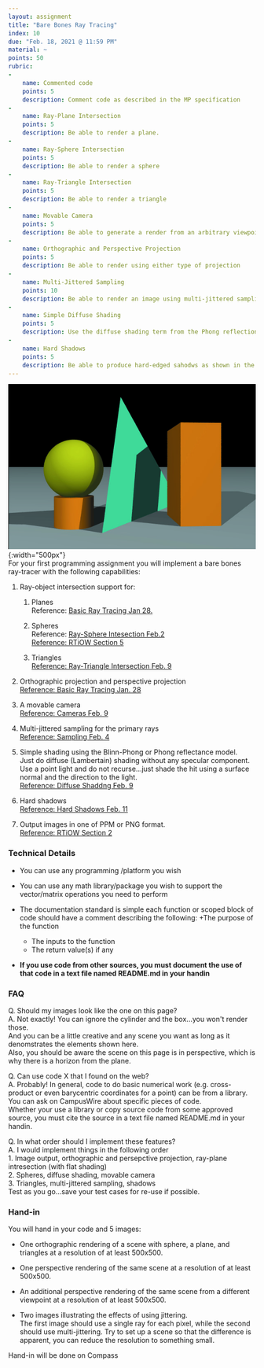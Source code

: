 ```yaml
---
layout: assignment
title: "Bare Bones Ray Tracing"
index: 10
due: "Feb. 18, 2021 @ 11:59 PM"
material: ~
points: 50
rubric:
-
    name: Commented code
    points: 5
    description: Comment code as described in the MP specification
- 
    name: Ray-Plane Intersection
    points: 5
    description: Be able to render a plane.
- 
    name: Ray-Sphere Intersection
    points: 5
    description: Be able to render a sphere
-
    name: Ray-Triangle Intersection
    points: 5
    description: Be able to render a triangle
- 
    name: Movable Camera
    points: 5
    description: Be able to generate a render from an arbitrary viewpoint and direction	
-
    name: Orthographic and Perspective Projection
    points: 5
    description: Be able to render using either type of projection
-
    name: Multi-Jittered Sampling
    points: 10
    description: Be able to render an image using multi-jittered sampling for anti-aliasing
-
    name: Simple Diffuse Shading
    points: 5
    description: Use the diffuse shading term from the Phong reflection model 
-
    name: Hard Shadows
    points: 5
    description: Be able to produce hard-edged sahodws as shown in the image on this page.
---
```





![Tracing](/img/MP1.jpg){:width="500px"}   
For your first programming assignment you will implement a bare bones ray-tracer with the following capabilities:

1. Ray-object intersection support for:
   1. Planes <br/> Reference: [Basic Ray Tracing Jan 28.](https://illinois-cs419.github.io/schedule)

   2. Spheres <br/> Reference: [Ray-Sphere Intesection Feb.2](https://illinois-cs419.github.io/schedule) <br/>  [Reference: RTiOW Section 5](https://raytracing.github.io/books/RayTracingInOneWeekend.html#addingasphere)
   
   3. Triangles <br/> [Reference: Ray-Triangle Intersection Feb. 9](https://illinois-cs419.github.io/schedule)
 
2. Orthographic projection and perspective projection <br/> [Reference: Basic Ray Tracing Jan. 28](https://illinois-cs419.github.io/schedule)
 
3. A movable camera <br/> [Reference: Cameras Feb. 9](https://illinois-cs419.github.io/schedule)
 
4. Multi-jittered sampling for the primary rays <br/> [Reference: Sampling Feb. 4](https://illinois-cs419.github.io/schedule) 
 
5. Simple shading using the Blinn-Phong or Phong reflectance model. <br/>
Just do diffuse (Lambertain) shading without any specular component. <br/>
Use a point light and do not recurse...just shade the hit using a surface normal and the direction to the light. <br/>
[Reference: Diffuse Shaddng Feb. 9](https://illinois-cs419.github.io/schedule)

6. Hard shadows <br/> [Reference: Hard Shadows Feb. 11](https://illinois-cs419.github.io/schedule)   

6. Output images in one of PPM or PNG format. <br/> [Reference: RTiOW Section 2](https://raytracing.github.io/books/RayTracingInOneWeekend.html#outputanimage)

### Technical Details

+ You can use any programming /platform you wish

+ You can use any math library/package you wish to support the vector/matrix operations you need to perform

+ The documentation standard is simple each function or scoped block of code should have a comment describing the following:
  +The purpose of the function
  + The inputs to the function
  + The return value(s) if any

+ **If you use code from other sources, you must document the use of that code in a text file named README.md in your handin**

### FAQ
Q. Should my images look like the one on this page?<br/>
A. Not exactly! You can ignore the cylinder and the box...you won't render those.<br/>
   And you can be a little creative and any scene you want as long as it denomstrates the elements shown here.<br/> 
   Also, you should be aware the scene on this page is in perspective, which is why there is a horizon from the plane. 
   
Q. Can use code X that I found on the web?<br/>
A. Probably! In general, code to do basic numerical work (e.g. cross-product or even barycentric coordinates for a point) can be from a library.
   You can ask on CampusWire about specific pieces of code. <br/>
   Whether your use a library or copy source code from some approved source, you must cite the source in a text file named README.md in your handin.

Q. In what order should I implement these features?<br/>
A.  I would implement things in the following order <br/>
    1. Image output, orthographic and persepctive projection, ray-plane intresection (with flat shading)<br/>
    2. Spheres, diffuse shading, movable camera<br/>
    3. Triangles, multi-jittered sampling, shadows<br/>
    Test as you go...save your test cases for re-use if possible.<br/>

### Hand-in

You will hand in your code and 5 images:

+ One orthographic rendering of a scene with sphere, a plane, and triangles at a resolution of at least 500x500. 

+ One perspective rendering of the same scene at a resolution of at least 500x500. 

+ An additional perspective rendering of the same scene from a different viewpoint at a resolution of at least 500x500. 

+ Two images illustrating the effects of using jittering. <br/>
  The first image should use a single ray for each pixel, while the second should use multi-jittering. 
  Try to set up a scene so that the difference is apparent, you can reduce the resolution to something small. 

Hand-in will be done on Compass 
